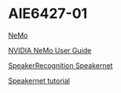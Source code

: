 # AIE6427-01  

[NeMo](https://github.com/NVIDIA/NeMo)

[NVIDIA NeMo User Guide](https://docs.nvidia.com/deeplearning/nemo/user-guide/docs/en/main/)
                               
[SpeakerRecognition Speakernet](https://catalog.ngc.nvidia.com/orgs/nvidia/teams/nemo/models/speakerrecognition_speakernet)  

[Speakernet tutorial](https://docs.nvidia.com/deeplearning/nemo/user-guide/docs/en/main/asr/speaker_recognition/intro.html)
